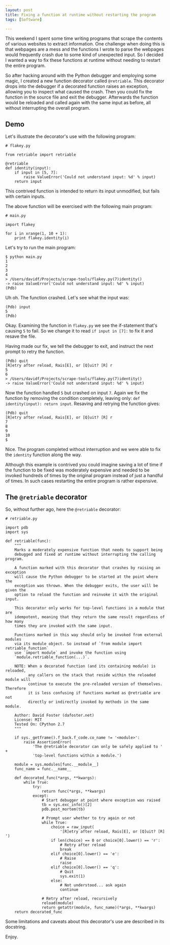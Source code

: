 ```yaml
---
layout: post
title: Fixing a function at runtime without restarting the program
tags: [Software]

---
```


This weekend I spent some time writing programs that scrape the contents of various websites to extract information. One challenge when doing this is that webpages are a mess and the functions I wrote to parse the webpages would frequently crash due to some kind of unexpected input. So I decided I wanted a way to fix these functions at runtime without needing to restart the entire program.

So after hacking around with the Python debugger and employing some magic, I created a new function decorator called `@retriable`. This decorator drops into the debugger if a decorated function raises an exception, allowing you to inspect what caused the crash. Then you could fix the function in the source file and exit the debugger. Afterwards the function would be reloaded and called again with the same input as before, all without interrupting the overall program.

## Demo

Let's illustrate the decorator's use with the following program:

```
# flakey.py

from retriable import retriable

@retriable
def identity(input):
    if input in [5, 7]:
        raise ValueError('Could not understand input: %d' % input)
    return input
```

This contrived function is intended to return its input unmodified, but fails with certain inputs.

The above function will be exercised with the following main program:

```
# main.py

import flakey

for i in xrange(1, 10 + 1):
    print flakey.identity(i)
```

Let's try to run the main program:

```
$ python main.py
1
2
3
4
> /Users/davidf/Projects/scrape-tools/flakey.py(7)identity()
-> raise ValueError('Could not understand input: %d' % input)
(Pdb) 
```

Uh oh. The function crashed. Let's see what the input was:

```
(Pdb) input
5
(Pdb) 
```

Okay. Examining the function in `flakey.py` we see the if-statement that's causing `5` to fail. So we change it to read `if input in [7]:` to fix it and resave the file.

Having made our fix, we tell the debugger to exit, and instruct the next prompt to retry the function.

```
(Pdb) quit
[R]etry after reload, Rais[E], or [Q]uit? [R] r
5
6
> /Users/davidf/Projects/scrape-tools/flakey.py(7)identity()
-> raise ValueError('Could not understand input: %d' % input)
```

Now the function handled `5` but crashed on input `7`. Again we fix the function by removing the condition completely, leaving only: `def identity(input): return input`. Resaving and retrying the function gives:

```
(Pdb) quit
[R]etry after reload, Rais[E], or [Q]uit? [R] r
7
8
9
10
$ 
```

Nice. The program completed without interruption and we were able to fix the `identity` function along the way.

Although this example is contrived you could imagine saving a lot of time if the function to be fixed was moderately expensive and needed to be invoked hundreds of times by the original program instead of just a handful of times. In such cases restarting the entire program is rather expensive.

## The `@retriable` decorator

So, without further ago, here the `@retriable` decorator:

```
# retriable.py

import pdb
import sys

def retriable(func):
    """
    Marks a moderately expensive function that needs to support being
    debugged and fixed at runtime without interrupting the calling program.
    
    A function marked with this decorator that crashes by raising an exception
    will cause the Python debugger to be started at the point where the
    exception was thrown. When the debugger exits, the user will be given the
    option to reload the function and reinvoke it with the original input.
    
    This decorator only works for top-level functions in a module that are
    idempotent, meaning that they return the same result regardless of how many
    times they are invoked with the same input.
    
    Functions marked in this way should only be invoked from external modules
    via its module object. So instead of `from module import retriable_function`
    use `import module` and invoke the function using
    `module.retriable_function(...)`.
    
    NOTE: When a decorated function (and its containing module) is reloaded,
          any callers on the stack that reside within the reloaded module will
          continue to execute the pre-reloaded version of themselves. Therefore
          it is less confusing if functions marked as @retriable are not
          directly or indirectly invoked by methods in the same module.
    
    Author: David Foster (dafoster.net)
    License: MIT
    Tested On: CPython 2.7
    """
    
    if sys._getframe().f_back.f_code.co_name != '<module>':
        raise AssertionError(
            'The @retriable decorator can only be safely applied to ' +
            'top-level functions within a module.')
    
    module = sys.modules[func.__module__]
    func_name = func.__name__
    
    def decorated_func(*args, **kwargs):
        while True:
            try:
                return func(*args, **kwargs)
            except:
                # Start debugger at point where exception was raised
                tb = sys.exc_info()[2]
                pdb.post_mortem(tb)
                
                # Prompt user whether to try again or not
                while True:
                    choice = raw_input(
                        '[R]etry after reload, Rais[E], or [Q]uit? [R] ')
                    if len(choice) == 0 or choice[0].lower() == 'r':
                        # Retry after reload
                        break
                    elif choice[0].lower() == 'e':
                        # Raise
                        raise
                    elif choice[0].lower() == 'q':
                        # Quit
                        sys.exit(1)
                    else:
                        # Not understood... ask again
                        continue
                
                # Retry after reload, recursively
                reload(module)
                return getattr(module, func_name)(*args, **kwargs)
    return decorated_func
```

Some limitations and caveats about this decorator's use are described in its docstring.

Enjoy.